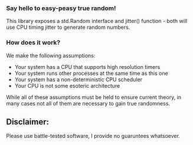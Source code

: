 ### Say hello to easy-peasy true random!

This library exposes a std.Random interface and jitter() function -
both will use CPU timing jitter to generate random numbers.

### How does it work?

We make the following assumptions:
- Your system has a CPU that supports high resolution timers
- Your system runs other processes at the same time as this one
- Your system has a non-deterministic CPU scheduler
- Your CPU is not some esoteric architecture

While all of these assumptions must be held to ensure current theory,
in many cases not all of them are necessary to gain true randomness.

## Disclaimer:

Please use battle-tested software, I provide no guaruntees whatsoever.
